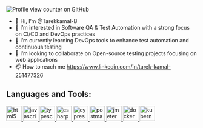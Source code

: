 ![Profile view counter on GitHub](https://komarev.com/ghpvc/?username=Tarekkamal-B)
- 👋 Hi, I’m @Tarekkamal-B
- 👀 I’m interested in Software QA & Test Automation with a strong focus on CI/CD and DevOps practices  
- 🌱 I’m currently learning DevOps tools to enhance test automation and continuous testing  
- 💞️ I’m looking to collaborate on Open-source testing projects focusing on web applications
- 📫 How to reach me https://www.linkedin.com/in/tarek-kamal-251477326

## Languages and Tools:

<p align="left">
  <!-- HTML -->
  <a href="https://developer.mozilla.org/en-US/docs/Web/HTML" target="_blank">
    <img src="https://cdn.jsdelivr.net/gh/devicons/devicon/icons/html5/html5-original.svg" alt="html5" width="40" height="40"/>
  </a>
  
  <!-- JavaScript -->
  <a href="https://developer.mozilla.org/en-US/docs/Web/JavaScript" target="_blank">
    <img src="https://cdn.jsdelivr.net/gh/devicons/devicon/icons/javascript/javascript-original.svg" alt="javascript" width="40" height="40"/>
  </a>

  <!-- TypeScript -->
  <a href="https://www.typescriptlang.org/" target="_blank">
    <img src="https://cdn.jsdelivr.net/gh/devicons/devicon/icons/typescript/typescript-original.svg" alt="typescript" width="40" height="40"/>
  </a>

  <!-- C# -->
  <a href="https://learn.microsoft.com/en-us/dotnet/csharp/" target="_blank">
    <img src="https://cdn.jsdelivr.net/gh/devicons/devicon/icons/csharp/csharp-original.svg" alt="csharp" width="40" height="40"/>
  </a>

  <!-- Cypress (no devicon, using flat icon) -->
  <a href="https://www.cypress.io/" target="_blank">
    <img src="https://cdn.worldvectorlogo.com/logos/cypress-io.svg" alt="cypress" width="40" height="40"/>
  </a>

  <!-- Postman (no devicon, using flat icon) -->
  <a href="https://www.postman.com/" target="_blank">
    <img src="https://www.vectorlogo.zone/logos/getpostman/getpostman-icon.svg" alt="postman" width="40" height="40"/>
  </a>

  <!-- JMeter -->
  <a href="https://jmeter.apache.org/" target="_blank">
    <img src="https://jmeter.apache.org/images/jmeter.png" alt="jmeter" width="40" height="40"/>
  </a>

  <!-- Docker -->
  <a href="https://www.docker.com/" target="_blank">
    <img src="https://cdn.jsdelivr.net/gh/devicons/devicon/icons/docker/docker-original.svg" alt="docker" width="40" height="40"/>
  </a>

  <!-- Kubernetes -->
  <a href="https://kubernetes.io/" target="_blank">
    <img src="https://cdn.jsdelivr.net/gh/devicons/devicon/icons/kubernetes/kubernetes-plain.svg" alt="kubernetes" width="40" height="40"/>
  </a>
</p>



<!---
Tarekkamal-B/Tarekkamal-B is a ✨ special ✨ repository because its `README.md` (this file) appears on your GitHub profile.
You can click the Preview link to take a look at your changes.
--->
